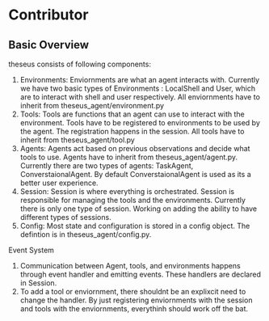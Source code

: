 # Contributor

## Basic Overview

theseus consists of following components:
1. Environments: Enviornments are what an agent interacts with. Currently we have two basic types of Environments : LocalShell and User, which are to interact with shell and user respectively. All enviornments have to inherit from theseus_agent/environment.py
2. Tools: Tools are functions that an agent can use to interact with the environment. Tools have to be registered to environments to be used by the agent. The registration happens in the session. All tools have to inherit from theseus_agent/tool.py
3. Agents: Agents act based on previous observations and decide what tools to use. Agents have to inherit from theseus_agent/agent.py. Currently there are two types of agents: TaskAgent, ConverstaionalAgent. By default ConverstaionalAgent is used as its a better user experience.
4. Session: Session is where everything is orchestrated. Session is responsible for managing the tools and the environments. Currently there is only one type of session. Working on adding the ability to have different types of sessions.
5. Config: Most state and configuration is stored in a config object. The defintion is in theseus_agent/config.py.


Event System
1. Communication between Agent, tools, and environments happens through event handler and emitting events. These handlers are declared in Session.
2. To add a tool or enviornment, there shouldnt be an explixcit need to change the handler. By just registering enviornments with the session and tools with the enviornments, everythinh should work off the bat.

